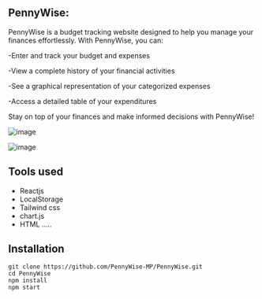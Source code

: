 
## PennyWise:



PennyWise is a budget tracking website designed to help you manage your finances effortlessly. With PennyWise, you can:

-Enter and track your budget and expenses

-View a complete history of your financial activities

-See a graphical representation of your categorized expenses

-Access a detailed table of your expenditures


Stay on top of your finances and make informed decisions with PennyWise!

![image](https://github.com/user-attachments/assets/f3c74bb8-4efb-46ee-90f1-8e611ba1836c)



![image](https://github.com/user-attachments/assets/ad5d4048-1d34-4c6d-a64e-fe750c90f2da)




## Tools used

-   Reactjs
-   LocalStorage
-   Tailwind css
-   chart.js
-   HTML
.....




## Installation

```plaintext
git clone https://github.com/PennyWise-MP/PennyWise.git
cd PennyWise
npm install
npm start
```

